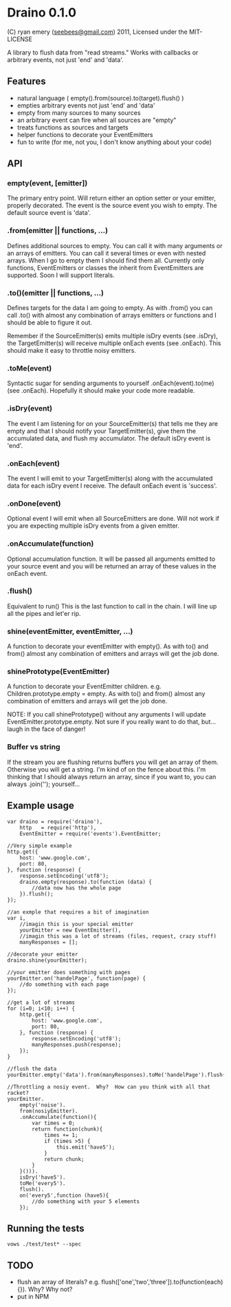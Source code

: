 Draino 0.1.0
===========

(C) ryan emery (seebees@gmail.com) 2011, Licensed under the MIT-LICENSE

A library to flush data from "read streams."  Works with callbacks or arbitrary events, not just 'end' and 'data'.

Features
--------

* natural language ( empty().from(source).to(target).flush() )
* empties arbitrary events not just 'end' and 'data'
* empty from many sources to many sources
* an arbitrary event can fire when all sources are "empty"
* treats functions as sources and targets
* helper functions to decorate your EventEmitters
* fun to write (for me, not you, I don't know anything about your code)
    
    
API
---

### empty(event, [emitter])

The primary entry point.  Will return either an option setter or your emitter, properly decorated.  The event is the source event you wish to empty.  The default source event is 'data'.

### .from(emitter || functions, ...)

Defines additional sources to empty.  You can call it with many arguments or an arrays of emitters.  You can call it several times or even with nested arrays.  When I go to empty them I should find them all.  Currently only functions, EventEmitters or classes the inherit from EventEmitters are supported.  Soon I will support literals.

### .to()(emitter || functions, ...)

Defines targets for the data I am going to empty.  As with .from() you can call .to() with almost any combination of arrays emitters or functions and I should be able to figure it out.

Remember if the SourceEmitter(s) emits multiple isDry events (see .isDry), the TargetEmitter(s) will receive multiple onEach events (see .onEach).  This should make it easy to throttle noisy emitters.

### .toMe(event)

Syntactic sugar for sending arguments to yourself .onEach(event).to(me) (see .onEach).  Hopefully it should make your code more readable.

### .isDry(event)

The event I am listening for on your SourceEmitter(s) that tells me they are empty and that I should notify your TargetEmitter(s), give them the accumulated data, and flush my accumulator.  The default isDry event is 'end'.

### .onEach(event)

The event I will emit to your TargetEmitter(s) along with the accumulated data for each isDry event I receive.  The default onEach event is 'success'.

### .onDone(event)

Optional event I will emit when all SourceEmitters are done.  Will not work if you are expecting multiple isDry events from a given emitter.

### .onAccumulate(function)

Optional accumulation function.  It will be passed all arguments emitted to your source event and you will be returned an array of these values in the onEach event.

### .flush()

Equivalent to run()  This is the last function to call in the chain.  I will line up all the pipes and let'er rip.

### shine(eventEmitter, eventEmitter, ...)

A function to decorate your eventEmitter with empty().  As with to() and from() almost any combination of emitters and arrays will get the job done.

### shinePrototype(EventEmitter)

A function to decorate your EventEmitter children.  e.g. Children.prototype.empty = empty.  As with to() and from() almost any combination of emitters and arrays will get the job done.

NOTE:  If you call shinePrototype() without any arguments I will update EventEmitter.prototype.empty.  Not sure if you really want to do that, but... laugh in the face of danger!

### Buffer vs string

If the stream you are flushing returns buffers you will get an array of them.  Otherwise you will get a string.  I'm kind of on the fence about this.  I'm thinking that I should always return an array, since if you want to, you can always .join(''); yourself...

Example usage
-------------

    var draino = require('draino'),
		http   = require('http'),
		EventEmitter = require('events').EventEmitter;
		
	//Very simple example
	http.get({
		host: 'www.google.com',
		port: 80,
	}, function (response) {
		response.setEncoding('utf8');
		draino.empty(response).to(function (data) {
			//data now has the whole page
		}).flush();
	});
	
	//an exmple that requires a bit of imagination
	var i, 
		//imagin this is your special emitter
		yourEmitter = new EventEmitter(),
		//imagin this was a lot of streams (files, request, crazy stuff)
		manyResponses = [];
	
	//decorate your emitter
	draino.shine(yourEmitter);
	
	//your emitter does something with pages
	yourEmitter.on('handelPage', function(page) {
		//do something with each page
	});
	
	//get a lot of streams
	for (i=0; i<10; i++) {
		http.get({
			host: 'www.google.com',
			port: 80,
		}, function (response) {
			response.setEncoding('utf8');
			manyResponses.push(response);			
		});
	}
	
	//flush the data
	yourEmitter.empty('data').from(manyResponses).toMe('handelPage').flush();
	
	//Throttling a nosiy event.  Why?  How can you think with all that racket?
	yourEmitter.
		empty('noise').
		from(nosiyEmitter).
		.onAccumulate(function(){
			var times = 0;
			return function(chunk){
				times += 1;
				if (times >5) {
					this.emit('have5');
				}
				return chunk;
			}
		}())).
		isDry('have5').
		toMe('every5').
		flush().
		on('every5',function (have5){
			//do something with your 5 elements
		});

    
Running the tests
-----------------

    vows ./test/test* --spec 
    
TODO
----
* flush an array of literals? e.g. flush(['one','two','three']).to(function(each){}).  Why?  Why not?
* put in NPM